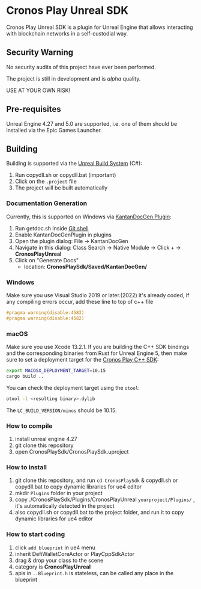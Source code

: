 # Cronos Play Unreal SDK
Cronos Play Unreal SDK is a plugin for Unreal Engine that allows interacting with blockchain
networks in a self-custodial way.

## Security Warning

No security audits of this project have ever been performed.

The project is still in development and is *alpha* quality. 

USE AT YOUR OWN RISK!

## Pre-requisites
Unreal Engine 4.27 and 5.0 are supported, i.e. one of them should be installed via the Epic Games Launcher.

## Building
Building is supported via the [Unreal Build System](https://docs.unrealengine.com/4.27/en-US/ProductionPipelines/UnrealBuildSystem/) (C#):

1. Run copydll.sh or copydll.bat (important)
2. Click on the `.project` file
3. The project will be built automatically

### Documentation Generation
Currently, this is supported on Windows via [KantanDocGen Plugin](https://github.com/kamrann/KantanDocGenPlugin):

1. Run getdoc.sh inside [Git shell](https://gitforwindows.org)
2. Enable KantanDocGenPlugin in plugins 
3. Open the plugin dialog: File -> KantanDocGen 
4. Navigate in this dialog: Class Search -> Native Module -> Click + -> **CronosPlayUnreal**
5. Click on "Generate Docs"
    - location: **CronosPlaySdk/Saved/KantanDocGen/**


### Windows
Make sure you use Visual Studio 2019 or later.(2022) 
it's already coded, if any compiling errors occur, add these line to top of c++ file
```c++
#pragma warning(disable:4583)
#pragma warning(disable:4582)
```


###  macOS
Make sure you use Xcode 13.2.1.
If you are building the C++ SDK bindings and the corresponding binaries from Rust for Unreal Engine 5,
then make sure to set a deployment target for the [Cronos Play C++ SDK](https://github.com/crypto-com/play-cpp-sdk):

```bash
export MACOSX_DEPLOYMENT_TARGET=10.15
cargo build ..
```

You can check the deployment target using the `otool`:
```bash
otool -l <resulting binary>.dylib
```

The `LC_BUILD_VERSION/minos` should be 10.15.


### How to compile
1. install unreal engine 4.27
2. git clone this repository
3. open CronosPlaySdk/CronosPlaySdk.uproject 

### How to install
1. git clone this repository, and run `cd CronosPlaySdk` & copydll.sh or copydll.bat to copy dynamic libraries for ue4 editor
2. mkdir `Plugins` folder in your project
3. copy ./CronosPlaySdk/Plugins/CronosPlayUnreal `yourproject/Plugins/` , it's automatically detected in the project
4. also copydll.sh or copydll.bat to the project folder, and run it to copy dynamic libraries for ue4 editor


### How to start coding
1. click `add blueprint` in ue4 menu
2. inherit DefiWalletCoreActor or PlayCppSdkActor     
3. drag & drop your class to the scene
4. category is **CronosPlayUnreal**
5. apis in `..Blueprint.h` is stateless, can be called any place in the blueprint